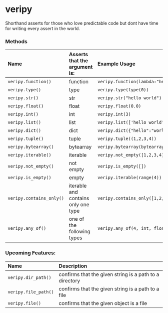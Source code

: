 # veripy
Shorthand asserts for those who love predictable code but dont have time for writing every assert in the world.

### Methods

| Name | Asserts that the argument is: | Example Usage |
| :--- | :--- | :--- |
| `veripy.function()` | function | `veripy.function(lambda:"hello")` |
| `veripy.type()` | type | `veripy.type(type(0))` |
| `veripy.str()` | str | `veripy.str("hello world")` |
| `veripy.float()` | float | `veripy.float(0.0)` |
| `veripy.int()` | int | `veripy.int(3)` |
| `veripy.list()` | list | `veripy.list(['hello world'])` |
| `veripy.dict()` | dict | `veripy.dict({"hello":"world"})` |
| `veripy.tuple()` | tuple | `veripy.tuple((1,2,3,4))` |
| `veripy.bytearray()` | bytearray | `veripy.bytearray(bytearray("hello"))` |
| `veripy.iterable()` | iterable | `veripy.not_empty([1,2,3,4])` |
| `veripy.not_empty()` | not empty | `veripy.is_empty([])` |
| `veripy.is_empty()` | empty | `veripy.iterable(range(4))` |
| `veripy.contains_only()` | iterable and contains only one type | `veripy.contains_only([1,2,3,4], int)` |
| `veripy.any_of()` | one of the following types | `veripy.any_of(4, int, float)` |

### Upcoming Features:

| Name | Description |
| :--- | :--- |
| `veripy.dir_path()` | confirms that the given string is a path to a directory |
| `veripy.file_path()` | confirms that the given string is a path to a file |
| `veripy.file()` | confirms that the given object is a file |
